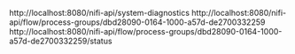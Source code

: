http://localhost:8080/nifi-api/system-diagnostics
http://localhost:8080/nifi-api/flow/process-groups/dbd28090-0164-1000-a57d-de2700332259
http://localhost:8080/nifi-api/flow/process-groups/dbd28090-0164-1000-a57d-de2700332259/status